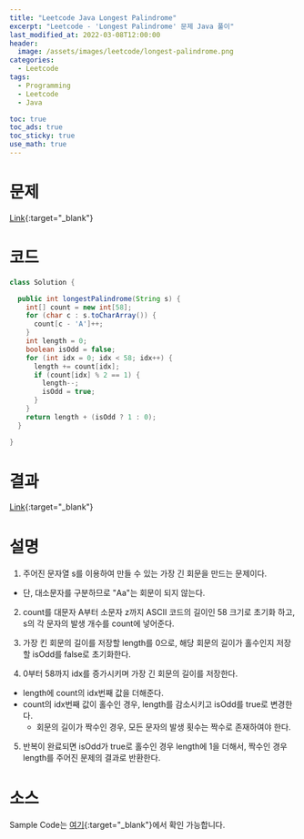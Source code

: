 ```yaml
---
title: "Leetcode Java Longest Palindrome"
excerpt: "Leetcode - 'Longest Palindrome' 문제 Java 풀이"
last_modified_at: 2022-03-08T12:00:00
header:
  image: /assets/images/leetcode/longest-palindrome.png
categories:
  - Leetcode
tags:
  - Programming
  - Leetcode
  - Java

toc: true
toc_ads: true
toc_sticky: true
use_math: true
---
```

# 문제
[Link](https://leetcode.com/problems/longest-palindrome/){:target="_blank"}

# 코드
```java
class Solution {

  public int longestPalindrome(String s) {
    int[] count = new int[58];
    for (char c : s.toCharArray()) {
      count[c - 'A']++;
    }
    int length = 0;
    boolean isOdd = false;
    for (int idx = 0; idx < 58; idx++) {
      length += count[idx];
      if (count[idx] % 2 == 1) {
        length--;
        isOdd = true;
      }
    }
    return length + (isOdd ? 1 : 0);
  }

}
```

# 결과
[Link](https://leetcode.com/submissions/detail/655534901/){:target="_blank"}

# 설명
1. 주어진 문자열 s를 이용하여 만들 수 있는 가장 긴 회문을 만드는 문제이다.
- 단, 대소문자를 구분하므로 "Aa"는 회문이 되지 않는다.

2. count를 대문자 A부터 소문자 z까지 ASCII 코드의 길이인 58 크기로 초기화 하고, s의 각 문자의 발생 개수를 count에 넣어준다.

3. 가장 킨 회문의 길이를 저장할 length를 0으로, 해당 회문의 길이가 홀수인지 저장할 isOdd를 false로 초기화한다.

4. 0부터 58까지 idx를 증가시키며 가장 긴 회문의 길이를 저장한다.
- length에 count의 idx번째 값을 더해준다.
- count의 idx번째 값이 홀수인 경우, length를 감소시키고 isOdd를 true로 변경한다.
  - 회문의 길이가 짝수인 경우, 모든 문자의 발생 횟수는 짝수로 존재하여야 한다.

5. 반복이 완료되면 isOdd가 true로 홀수인 경우 length에 1을 더해서, 짝수인 경우 length를 주어진 문제의 결과로 반환한다.

# 소스
Sample Code는 [여기](https://github.com/GracefulSoul/leetcode/blob/master/src/main/java/gracefulsoul/problems/LongestPalindrome.java){:target="_blank"}에서 확인 가능합니다.